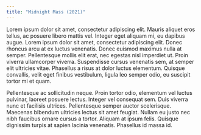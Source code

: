 ```yaml
---
title: "Midnight Mass (2021)"
---
```


Lorem ipsum dolor sit amet, consectetur adipiscing elit. Mauris aliquet eros tellus, ac posuere libero mattis vel. Integer eget aliquam mi, eu dapibus augue. Lorem ipsum dolor sit amet, consectetur adipiscing elit. Donec rhoncus arcu at ex luctus venenatis. Donec euismod maximus nulla at semper. Pellentesque mollis elit erat, nec egestas nisl imperdiet ut. Proin viverra ullamcorper viverra. Suspendisse cursus venenatis sem, at semper elit ultricies vitae. Phasellus a risus at dolor luctus elementum. Quisque convallis, velit eget finibus vestibulum, ligula leo semper odio, eu suscipit tortor mi et quam.

Pellentesque ac sollicitudin neque. Proin tortor odio, elementum vel luctus pulvinar, laoreet posuere lectus. Integer vel consequat sem. Duis viverra nunc et facilisis ultrices. Pellentesque semper auctor scelerisque. Maecenas bibendum ultricies lectus sit amet feugiat. Nullam eu justo nec nibh faucibus ornare cursus a tortor. Aliquam at ipsum felis. Quisque dignissim turpis at sapien lacinia venenatis. Phasellus id massa id.
